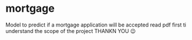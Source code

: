 # mortgage
Model to predict if a mortgage application will be accepted 
read pdf first ti understand the scope of the project 
THANKN YOU 😉
